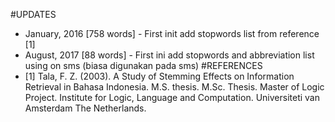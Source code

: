 #UPDATES
- January, 2016 [758 words] - First init add stopwords list from reference [1] 
- August, 2017 [88 words] - First ini add stopwords and abbreviation list using on sms (biasa digunakan pada sms)
#REFERENCES
- [1] Tala, F. Z. (2003). A Study of Stemming Effects on Information Retrieval in Bahasa Indonesia. M.S. thesis. M.Sc. Thesis. Master of Logic Project. Institute for Logic, Language and Computation. Universiteti van Amsterdam The Netherlands.

